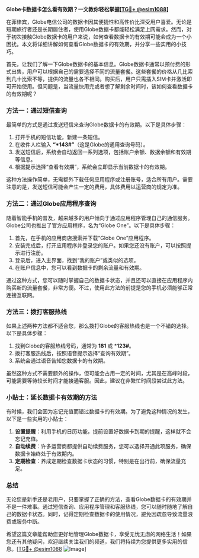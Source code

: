**Globe卡数据卡怎么看有效期？一文教你轻松掌握[[TG💪+ @esim1088](https://t.me/s/esim1088)]**

在菲律宾，Globe电信公司的数据卡因其便捷性和高性价比深受用户喜爱。无论是短期旅行者还是长期居住者，使用Globe数据卡都能轻松满足上网需求。然而，对于初次接触Globe数据卡的用户来说，如何查看数据卡的有效期可能会成为一个小困扰。本文将详细讲解如何查看Globe数据卡的有效期，并分享一些实用的小技巧。

首先，让我们了解一下Globe数据卡的基本信息。Globe数据卡通常以预付费的形式出售，用户可以根据自己的需要选择不同的流量套餐。这些套餐的价格从几比索到几十比索不等，提供的流量也各不相同。购买后，用户只需插入SIM卡并激活即可开始使用。但问题是，当流量快用完或者想了解剩余时间时，该如何查看数据卡的有效期呢？

### 方法一：通过短信查询

最简单的方式是通过发送短信来查询Globe数据卡的有效期。以下是具体步骤：

1. 打开手机的短信功能，新建一条短信。
2. 在收件人栏输入 **“*143#”**（这是Globe的通用查询号码）。
3. 发送短信后，系统会自动返回一系列选项，包括账户余额、数据余额和有效期等信息。
4. 根据提示选择“查看有效期”，系统会立即显示当前数据卡的有效期。

这种方法操作简单，无需额外下载任何应用程序或注册账号，适合所有用户。需要注意的是，发送短信可能会产生一定的费用，具体费用以运营商的规定为准。

### 方法二：通过Globe应用程序查询

随着智能手机的普及，越来越多的用户倾向于通过应用程序管理自己的通信服务。Globe公司也推出了官方应用程序，名为“Globe One”。以下是具体步骤：

1. 首先，在手机的应用商店搜索并下载“Globe One”应用程序。
2. 安装完成后，打开应用程序并登录您的账户。如果您还没有账户，可以按照提示进行注册。
3. 登录后，进入主界面，找到“我的账户”或类似的选项。
4. 在账户信息中，您可以看到数据卡的剩余流量和有效期。

通过这种方式，您可以随时掌握自己的数据卡状态，并且还可以直接在应用程序内购买新的流量套餐，非常方便。不过，使用此方法的前提是您的手机必须能够正常连接互联网。

### 方法三：拨打客服热线

如果上述两种方法都不适合您，那么拨打Globe的客服热线也是一个不错的选择。以下是具体步骤：

1. 找到Globe的客服热线号码，通常为 **181** 或 ***123#**。
2. 拨打客服热线后，按照语音提示选择“查询有效期”。
3. 系统会通过语音告知您数据卡的有效期。

虽然这种方式不需要额外的操作，但可能会占用一定的时间，尤其是在高峰时段，可能需要等待较长时间才能接通客服。因此，建议在非繁忙时间段尝试此方法。

### 小贴士：延长数据卡有效期的方法

有时候，我们会因为忘记充值而错过数据卡的有效期。为了避免这种情况的发生，以下是一些实用的小贴士：

1. **设置提醒**：利用手机的日历功能，提前设置好数据卡到期的提醒，这样就不会忘记充值。
2. **自动续费**：许多运营商都提供自动续费服务，您可以选择开通此项服务，确保数据卡始终处于有效期内。
3. **定期检查**：养成定期检查数据卡状态的习惯，特别是在出行前，确保流量充足。

### 总结

无论您是新手还是老用户，只要掌握了正确的方法，查看Globe数据卡的有效期并不是一件难事。通过短信查询、应用程序管理和客服热线，您可以随时随地了解自己的数据卡状态。同时，记得定期检查数据卡的使用情况，避免因疏忽导致流量浪费或服务中断。

希望这篇文章能帮助您更好地管理Globe数据卡，享受无忧无虑的网络生活！如果您还有其他疑问，欢迎继续关注我们的频道，我们将持续为您提供更多实用的信息。[[TG💪+ @esim1088](https://t.me/s/esim1088) ![Image](https://i.postimg.cc/4NQfJmqS/Snipaste-2025-05-13-00-14-12.png)]